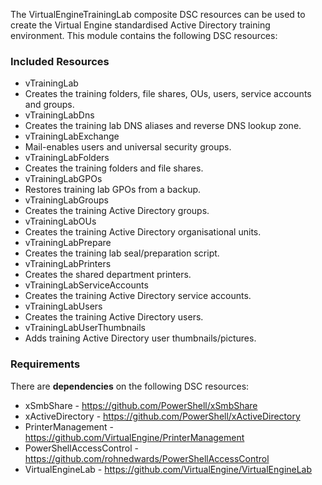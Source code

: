 The VirtualEngineTrainingLab composite DSC resources can be used to create the Virtual Engine standardised
Active Directory training environment. This module contains the following DSC resources:

### Included Resources
* vTrainingLab
 * Creates the training folders, file shares, OUs, users, service accounts and groups.
* vTrainingLabDns
 * Creates the training lab DNS aliases and reverse DNS lookup zone. 
* vTrainingLabExchange
 * Mail-enables users and universal security groups.
* vTrainingLabFolders
 * Creates the training folders and file shares.
* vTrainingLabGPOs
 * Restores training lab GPOs from a backup.
* vTrainingLabGroups
 * Creates the training Active Directory groups.
* vTrainingLabOUs
 * Creates the training Active Directory organisational units.
* vTrainingLabPrepare
 * Creates the training lab seal/preparation script.
* vTrainingLabPrinters
 * Creates the shared department printers.
* vTrainingLabServiceAccounts
 * Creates the training Active Directory service accounts.
* vTrainingLabUsers
 * Creates the training Active Directory users.
* vTrainingLabUserThumbnails
 * Adds training Active Directory user thumbnails/pictures.

### Requirements
There are __dependencies__ on the following DSC resources:

* xSmbShare - https://github.com/PowerShell/xSmbShare
* xActiveDirectory - https://github.com/PowerShell/xActiveDirectory
* PrinterManagement - https://github.com/VirtualEngine/PrinterManagement
* PowerShellAccessControl - https://github.com/rohnedwards/PowerShellAccessControl
* VirtualEngineLab - https://github.com/VirtualEngine/VirtualEngineLab
